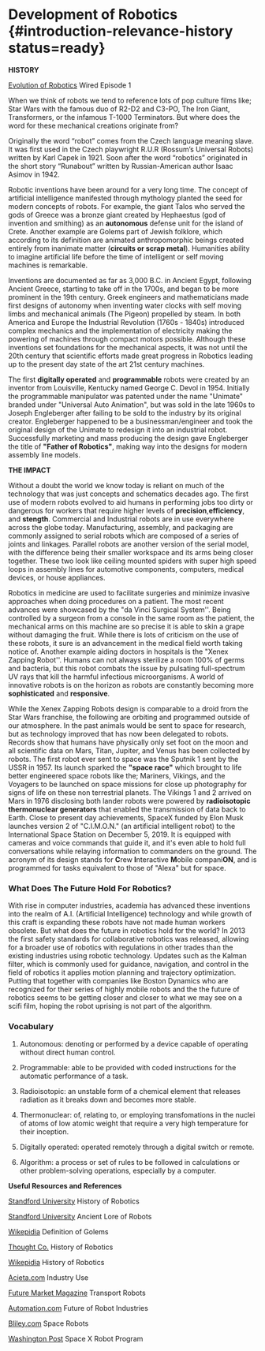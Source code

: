 # Development of Robotics {#introduction-relevance-history status=ready}

<!-- gnote: try using subheaders (##) instead of bolding (*) to make the page
    more visually appealling -->

**HISTORY**

[Evolution of Robotics](https://www.youtube.com/watch?v=nlrr5b1XWoY) Wired Episode 1

When we think of robots we tend to reference lots of pop culture films like; Star Wars with the famous duo of R2-D2 and C3-PO, The Iron Giant, Transformers, or the infamous T-1000 Terminators. But where does the word for these mechanical creations originate from?

Originally the word “robot” comes from the Czech language meaning slave. It was first used in the Czech playwright R.U.R (Rossum’s Universal Robots) written by Karl Capek in 1921. Soon after the word “robotics” originated in the short story “Runabout” written by Russian-American author Isaac Asimov in 1942.

Robotic inventions have been around for a very long time. The concept of artificial intelligence manifested through mythology planted the seed for modern concepts of robots. For example, the giant Talos who served the gods of Greece was a bronze giant created by Hephaestus (god of invention and smithing) as an **autonomous** defense unit for the island of Crete. Another example are Golems part of Jewish folklore, which according to its definition are animated anthropomorphic beings created entirely from inanimate matter (**circuits or scrap metal**). Humanities ability to imagine artificial life before the time of intelligent or self moving machines is remarkable.

Inventions are documented as far as 3,000 B.C. in Ancient Egypt, following Ancient Greece, starting to take off in the 1700s, and began to be more prominent in the 19th century. Greek engineers and mathematicians made first designs of autonomy when inventing water clocks with self moving limbs and mechanical animals (The Pigeon) propelled by steam. In both America and Europe the Industrial Revolution (1760s - 1840s) introduced complex mechanics and the implementation of electricity making the powering of machines through compact motors possible. Although these inventions set foundations for the mechanical aspects, it was not until the 20th century that scientific efforts made great progress in Robotics leading up to the present day state of the art 21st century machines.

The first **digitally operated** and **programmable** robots were created by an inventor from Louisville, Kentucky named George C. Devol in 1954. Initially the programmable manipulator was patented under the name "Unimate" branded under "Universal Auto Animation", but was sold in the late 1960s to Joseph Engleberger after failing to be sold to the industry by its original creator. Engleberger happened to be a businessman/engineer and took the original design of the Unimate to redesign it into an industrial robot. Successfully marketing and mass producing the design gave Engleberger the title of **"Father of Robotics"**, making way into the designs for modern assembly line models.

**THE IMPACT**

Without a doubt the world we know today is reliant on much of the technology that was just concepts and schematics decades ago. The first use of modern robots evolved to aid humans in performing jobs too dirty or dangerous for workers that require higher levels of **precision**,**efficiency**, and **stength**. Commercial and Industrial robots are in use everywhere across the globe today. Manufacturing, assembly, and packaging are commonly assigned to serial robots which are composed of a series of joints and linkages. Parallel robots are another version of the serial model, with the difference being their smaller workspace and its arms being closer together. These two look like ceiling mounted spiders with super high speed loops in assembly lines for automotive components, computers, medical devices, or house appliances.

Robotics in medicine are used to facilitate surgeries and minimize invasive approaches when doing procedures on a patient. The most recent advances were showcased by the "da Vinci Surgical System''. Being controlled by a surgeon from a console in the same room as the patient, the mechanical arms on this machine are so precise it is able to skin a grape without damaging the fruit. While there is lots of criticism on the use of these robots, it sure is an advancement in the medical field worth taking notice of. Another example aiding doctors in hospitals is the "Xenex Zapping Robot''. Humans can not always sterilize a room 100% of germs and bacteria, but this robot combats the issue by pulsating full-spectrum UV rays that kill the harmful infectious microorganisms. A world of innovative robots is on the horizon as robots are constantly becoming more **sophisticated** and **responsive**.

While the Xenex Zapping Robots design is comparable to a droid from the Star Wars franchise, the following are orbiting and programmed outside of our atmosphere. In the past animals would be sent to space for research, but as technology improved that has now been delegated to robots. Records show that humans have physically only set foot on the moon and all scientific data on Mars, Titan, Jupiter, and Venus has been collected by robots. The first robot ever sent to space was the Sputnik 1 sent by the USSR in 1957. Its launch sparked the **"space race"**  which brought to life better engineered space robots like the; Mariners, Vikings, and the Voyagers to be launched on space missions for close up photography for signs of life on these non terrestrial planets. The Vikings 1 and 2 arrived on Mars in 1976 disclosing both lander robots were powered by **radioisotopic thermonuclear generators** that enabled the transmission of data back to Earth. Close to present day achievements, SpaceX funded by Elon Musk launches version 2 of "C.I.M.O.N." (an artificial intelligent robot) to the International Space Station on December 5, 2019. It is equipped with cameras and voice commands that guide it, and it's even able to hold full conversations while relaying information to commanders on the ground. The acronym of its design stands for **C**rew **I**nteractive **M**obile compani**ON**, and is programmed for tasks equivalent to those of "Alexa" but for space.

### What Does The Future Hold For Robotics? ###

With rise in computer industries, academia has advanced these inventions into the realm of A.I. (Artificial Intelligence) technology and while growth of this craft is expanding these robots have not made human workers obsolete. But what does the future in robotics hold for the world? In 2013 the first safety standards for collaborative robotics was released, allowing for a broader use of robotics with regulations in other trades than the existing industries using robotic technology. Updates such as the Kalman filter, which is commonly used for guidance, navigation, and control in the field of robotics it applies motion planning and trajectory optimization. Putting that together with companies like Boston Dynamics who are recognized for their series of highly mobile robots and the the future of robotics seems to be getting closer and closer to what we may see on a scifi film, hoping the robot uprising is not part of the algorithm. 

### Vocabulary ###

1. Autonomous: denoting or performed by a device capable of operating without direct human control.

2. Programmable: able to be provided with coded instructions for the automatic performance of a task.

3. Radioisotopic: an unstable form of a chemical element that releases radiation as it breaks down and becomes more stable.

4. Thermonuclear: of, relating to, or employing transfomations in the nuclei of atoms  of low atomic weight that require a very high temperature for their inception. 

5. Digitally operated: operated remotely through a digital switch or remote.

6. Algorithm: a process or set of rules to be followed in calculations or other problem-solving operations, especially by a computer.


**Useful Resources and References**

[Standford University](https://cs.stanford.edu/people/eroberts/courses/soco/projects/1998-99/robotics/history.html) History of Robotics

[Standford University](https://news.stanford.edu/2019/02/28/ancient-myths-reveal-early-fantasies-artificial-life/) Ancient Lore of Robots

[Wikepidia](https://en.wikipedia.org/wiki/Golem) Definition of Golems

[Thought Co.](https://www.thoughtco.com/timeline-of-robots-1992363) History of Robotics

[Wikepidia](https://en.wikipedia.org/wiki/History_of_robots) History of Robotics

[Acieta.com](https://www.acieta.com/automation-application/assembly-robotics/) Industry Use

[Future Market Magazine](https://future-markets-magazine.com/en/markets-technology-en/transport-robots/) Transport Robots

[Automation.com](https://www.automation.com/en-us/articles/2016-2/what-does-the-future-hold-for-robotics) Future of Robot Industries

[Bliley.com](https://blog.bliley.com/robots-used-in-space-exploration) Space Robots

[Washington Post](https://www.washingtonpost.com/news/the-switch/wp/2018/06/29/spacex-is-flying-an-artificially-intelligent-robot-named-cimon-to-the-international-space-station/) Space X Robot Program
